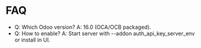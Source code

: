 # FAQ

- Q: Which Odoo version? A: 16.0 (OCA/OCB packaged).
- Q: How to enable? A: Start server with --addon auth_api_key_server_env or install in UI.
